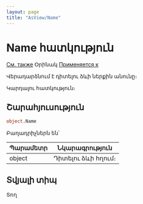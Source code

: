 ```yaml
---
layout: page
title: "AsView/Name"
---
```



# Name հատկություն

[См. также](../Asview.md) Օրինակ [Применяется к](../Asview.md)

Վերադարձնում է դիտելու ձևի ներքին անունը։

Կարդալու հատկություն։

## Շարահյուսություն

``` vb
object.Name
```

Բաղադրիչներն են՝ 


| Պարամետր | Նկարագրություն |
|--|--|
| object | Դիտելու ձևի հղում։ |


## Տվյալի տիպ

Տող
